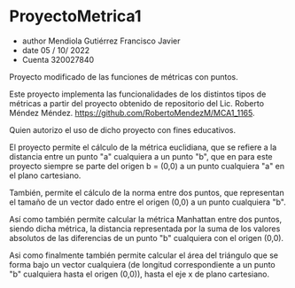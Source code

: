 # ProyectoMetrica1
* author Mendiola Gutiérrez Francisco Javier
* date 05 / 10/ 2022
* Cuenta 320027840

Proyecto modificado de las funciones de métricas con puntos.

Este proyecto implementa las funcionalidades de los distintos tipos
de métricas a partir del proyecto obtenido de repositorio del 
Lic. Roberto Méndez Méndez. https://github.com/RobertoMendezM/MCA1_1165.

Quien autorizo el uso de dicho proyecto con fines educativos.

El proyecto permite el cálculo de la métrica euclidiana, que se refiere a
la distancia entre un punto "a" cualquiera a un punto "b", que en para
este proyecto siempre se parte del origen b = (0,0) a un punto cualquiera "a" 
en el plano cartesiano.

También, permite el cálculo de la norma entre dos puntos, que representan
el tamaño de un vector dado entre el origen (0,0) a un punto cualquiera "b".

Así como también permite calcular la métrica Manhattan entre dos puntos, 
siendo dicha métrica, la distancia representada por la suma de los valores 
absolutos de las diferencias de un punto "b" cualquiera con el origen (0,0).

Asi como finalmente también permite calcular el área del triángulo que se 
forma bajo un vector cualquiera (de longitud correspondiente a un punto "b" 
cualquiera hasta el origen (0,0)), hasta el eje x de plano cartesiano. 


